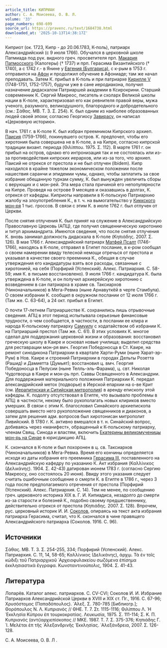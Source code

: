 ```yaml
---
article_title: КИПРИАН
author: С. А. Моисеева, О. В. Л.
volume: '33'
page_numbers: 698-699
source_url: https://pravenc.ru/text/1684738.html
downloaded_at: '2025-10-13T14:38:17Z'
---
```


Киприот (ок. 1723, Кипр - до 20.06.1783, К-поль), патриарх Александрийский (с 9 июля 1766). Обучался в церковной школе Патмиада под рук. видного греч. просветителя прп. [Макария Патмосского](<https://pravenc.ru/text/Макария Патмосского.html>) (Калогеры) († 1737) и прп. Герасима Византийского († 1740), а с 1742 г.- в Янине у [Евгения (Булгариса)](<https://pravenc.ru/text/Евгения (Булгариса).html>), с к-рым в 1753 г. отправился на [Афон](https://pravenc.ru/text/Афон.html) и продолжил обучение в Афониаде; там же начал преподавать. Затем К. прибыл в К-поль и при патриархе [Кирилле V](<https://pravenc.ru/text/Кирилле V.html>) (1748-1751, 1752-1757), будучи уже в сане иеродиакона, получил назначение дидаскалом Патриаршей академии в Ксирокрини. Старший современник К. Сергий Макреос, писатель и схоларх Великой школы нации в К-поле, характеризовал его как ревнителя правой веры, мужа ученого, разумного, великодушного, благородного и добродетельного (см.: Σάθας. ΜΒ. Τ. 3. Σ. 254). К. был одним из наиболее образованных людей своей эпохи; согласно Георгиосу [Завирасу](https://pravenc.ru/text/Завирасу.html), он написал «Церковную историю».

В нач. 1761 г. в К-поле К. был избран преемником Кипрского архиеп. [Паисия](https://pravenc.ru/text/Паисий.html) (1759-1766), покинувшего остров. К. предпочел, чтобы его хиротония была совершена не в К-поле, а на Кипре, согласно кипрской традиции визант. периода (Θιλίππου. 1975. Σ. 112). В марте 1761 г. он прибыл на остров, однако его интронизация так и не состоялась или из-за противодействия кипрских иерархов, или из-за того, что архиеп. Паисий не отрекся от престола и не был отлучен (Ibidem). Кипр находился в крайне тяжелом экономическом положении после нашествия саранчи и эпидемии чумы, однако, чтобы заплатить за свое избрание обещанную туркам сумму, К. был вынужден увеличить сборы с верующих и с мон-рей. Эта мера стала причиной его непопулярности на Кипре. Проведя на острове 9 месяцев и оказавшись в долгах, К. отрекся от кафедры. Киприоты направили в К-польскую Патриархию жалобу на злоупотребления К., в т. ч. на вымогательство у [Киккского мон-ря](<https://pravenc.ru/text/Киккского мон-ря.html>) 1 тыс. гроссов. В связи с этим К. в июле 1762 г. был отлучен от Церкви.

После снятия отлучения К. был принят на служение в Александрийскую Православную Церковь (АПЦ), где получил священническую хиротонию и титул архимандрита. Имеются сведения, что после снятия отлучения К. вновь занимал должность дидаскала в К-поле (Κηπιάδης. 2007. Σ. 126). В мае 1766 г. Александрийский патриарх [Матфей Псалт](<https://pravenc.ru/text/Матфей Псалт.html>) (1746-1766), находясь в К-поле, отправил в Египет послание, в к-ром сообщал о своем намерении ввиду телесной немощи отречься от престола и указывал в качестве своего преемника К., обещая в случае утверждения его кандидатуры взять все расходы, связанные с хиротонией, на себя (Порфирий (Успенский). Алекс. Патриархия. С. 58-59; имя К. в письме восстановлено). 9 июля 1766 г. кандидатура К. была утверждена в К-поле, и он получил архиерейскую хиротонию с возведением в сан патриарха в храме св. Таксиархов (Чиноначальников) в Мега-Ревма (ныне Арнавуткёй в черте Стамбула). О своем избрании К. сообщил в окружном послании от 12 июля 1766 г. (Там же. С. 63-64), а 24 окт. прибыл в Египет.

О почти 17-летнем Патриаршестве К. сохранились лишь отрывочные сведения. АПЦ в этот период испытывала серьезные финансовые трудности, о чем сообщается, в частности, в послании ее клира и народа К-польскому патриарху [Самуилу](https://pravenc.ru/text/Самуилу.html) с ходатайством об избрании К. на Патриарший престол (Там же. С. 61). В этих условиях К. многое сделал для поддержания церковной жизни и образования: восстановил греческую школу в Каире и основал новые училища; выделил средства для реставрации мон-ря вмч. Георгия Победоносца в Ст. Каире, на ремонт синодикона Патриархии в квартале Харти-Руми (ныне Харат-эр-Рум) в Нов. Каире и строений Патриархии в городах Дельты Розетта (Рашид) и Дамиетта (Думьят); восстановил ц. вмч. Георгия Победоносца в Пелусии (ныне Телль-эль-Фарама), ц. свт. Николая Чудотворца в Каире и мон-рь прп. Саввы Освященного в Александрии. Для поддержания материального положения Патриархии К. передал александрийский метох (подворье) в Иерской епархии на о-ве Крит (см. [Иерапитнская и Ситийская митрополия](<https://pravenc.ru/text/Иерапитнская и Ситийская митрополия.html>)) в аренду епископу этой кафедры. К. подолгу отсутствовал в Египте, что вызывало проблемы в АПЦ: в частности, некому было рукополагать новых клириков вместо умерших. В связи с этим К. благословил Синайского архиепископа совершать вместо него рукоположение священников и диаконов, а затем для решения адм. вопросов был хиротонисан митрополит Ливийский. В 1780 г. К. активно вмешался в т. н. Синайский вопрос, добиваясь через «манифест», обращенный к К-польскому патриарху, членам Свящ. Синода и властям, включить [Екатерины великомученицы мон-рь на Синае](<https://pravenc.ru/text/Екатерины великомученицы мон-рь на Синае.html>) в юрисдикцию АПЦ.

К. скончался в К-поле и был похоронен в ц. св. Таксиархов (Чиноначальников) в Мега-Ревма. Время его кончины определяется исходя из даты избрания его преемника [Герасима III](<https://pravenc.ru/text/Герасима III.html>), поставленного на Александрийскую кафедру по указанию К. Акт избрания (Καλλίνικος (Δελικάνης). 1904. Σ. 42-43) датирован июнем 1783 г. (согласно Сергию Макреосу, оно состоялось 20 июня). Ввиду этого указания следует считать ошибочным сообщение о смерти К. в Египте в 1786 г., через 3 года после предполагаемого отречения от престола (Порфирий (Успенский). Алекс. Патриархия. С. 14). Тем не менее, по сообщению греч. церковного историка XIX в. Г. И. Кипиадиса, незадолго до смерти из-за старости и болезней К., подобно своему предшественнику, действительно отрекся от престола (Κηπιάδης. 2007. Σ. 128). Впрочем, рус. церковный историк И. И. [Соколов](https://pravenc.ru/text/Соколов.html), опираясь на текст акта избрания патриарха Герасима, считал, что К. скончался в чине правящего Александрийского патриарха (Соколов. 1916. С. 96).

## Источники

Σάθας. ΜΒ. Τ. 3. Σ. 254-255, 334; Порфирий (Успенский). Алекс. Патриархия. С. 11, 14, 58-65; Καλλίνικος (Δελικάνης), ἀρχιμ. Τὰ ἐν τοῖς κώδιξι τοῦ Πατριαρχικοῦ ᾿Αρχειοφυλακείου σωζόμενα ἐπίσημα ἐκκλησιαστικὰ ἔγγραφα. Κωνσταντινούπολις, 1904. Σ. 41-43.

## Литература

Лопарёв. Каталог алекс. патриархов. С. CV-CVI; Соколов И. И. Избрание Патриархов Александрийской Церкви в XVIII и XIX ст. Пг., 1916. С. 67-96; Χρυσόστομος (Παπαδόπουλος). ᾿Αλεξ. Σ. 780-785 [Библиогр.]; Θορόπουλος Ν. Λ. Κυπριανός // ΘΗΕ. Τ. 7. Στ. 1115-1116; Θιλίππου Λ. ῾Η ᾿Εκκλησία Κύπρου ἐπ τουρκοκρατίας. Λευκωσία, 1975. Σ. 111-114; Σ. Κ. Π. Κυπριανός (αντι)αρχιεπίσκοπος // ΜΚΕ. 1987. Τ. 7. Σ. 375-376; Κηπιάδης Γ. ᾿Ι. Μελέται ἐπ τῆς ᾿Αλεξανδρινῆς ᾿Εκκλησίας. ᾿Αλεξάνδρεια, 2007. Σ. 126-128.

С. А. Моисеева, О. В. Л .
